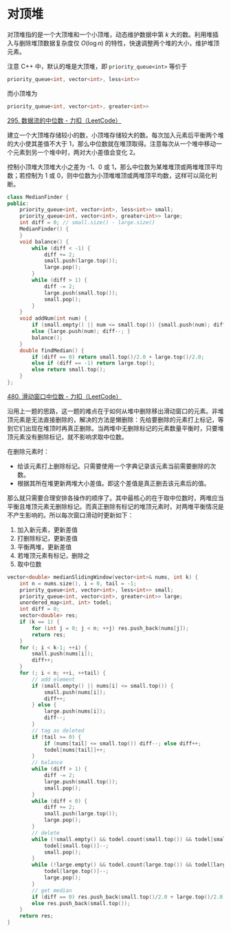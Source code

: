 # 对顶堆

对顶堆指的是一个大顶堆和一个小顶堆，动态维护数据中第 $k$ 大的数。利用堆插入与删除堆顶数据复杂度仅 $O(\log n)$ 的特性，快速调整两个堆的大小，维护堆顶元素。

注意 C++ 中，默认的堆是大顶堆，即 `priority_queue<int>` 等价于

```cpp
priority_queue<int, vector<int>, less<int>>
```

而小顶堆为

```cpp
priority_queue<int, vector<int>, greater<int>>
```

[295. 数据流的中位数 - 力扣（LeetCode）](https://leetcode.cn/problems/find-median-from-data-stream/)

建立一个大顶堆存储较小的数，小顶堆存储较大的数。每次加入元素后平衡两个堆的大小使其差值不大于 1，那么中位数就在堆顶取得。注意每次从一个堆中移动一个元素到另一个堆中时，两对大小差值会变化 2。

控制小顶堆大顶堆大小之差为 -1、0 或 1，那么中位数为某堆堆顶或两堆堆顶平均数；若控制为 1 或 0，则中位数为小顶堆堆顶或两堆顶平均数，这样可以简化判断。

```cpp
class MedianFinder {
public:
    priority_queue<int, vector<int>, less<int>> small;
    priority_queue<int, vector<int>, greater<int>> large;
    int diff = 0; // small.size() - large.size()
    MedianFinder() {
    }
    void balance() {
        while (diff < -1) {
            diff += 2;
            small.push(large.top());
            large.pop();
        }
        while (diff > 1) {
            diff -= 2;
            large.push(small.top());
            small.pop();
        }
    }
    void addNum(int num) {
        if (small.empty() || num <= small.top()) {small.push(num); diff++; }
        else {large.push(num); diff--; }
        balance();
    }
    double findMedian() {
        if (diff == 0) return small.top()/2.0 + large.top()/2.0;
        else if (diff == -1) return large.top();
        else return small.top();
    }
};
```

[480. 滑动窗口中位数 - 力扣（LeetCode）](https://leetcode.cn/problems/sliding-window-median/)

沿用上一题的思路，这一题的难点在于如何从堆中删除移出滑动窗口的元素。非堆顶元素是无法直接删除的，解决的方法是懒删除：先给要删除的元素打上标记，等到它们出现在堆顶时再真正删除。当两堆中无删除标记的元素数量平衡时，只要堆顶元素没有删除标记，就不影响求取中位数。

在删除元素时：

* 给该元素打上删除标记。只需要使用一个字典记录该元素当前需要删除的次数。
* 根据其所在堆更新两堆大小差值。即这个差值是真正删去该元素后的值。

那么就只需要合理安排各操作的顺序了。其中最核心的在于取中位数时，两堆应当平衡且堆顶元素无删除标记。而真正删除有标记的堆顶元素时，对两堆平衡情况是不产生影响的。所以每次窗口滑动时更新如下：

1. 加入新元素，更新差值
2. 打删除标记，更新差值
3. 平衡两堆，更新差值
4. 若堆顶元素有标记，删除之
5. 取中位数

```cpp
vector<double> medianSlidingWindow(vector<int>& nums, int k) {
    int n = nums.size(), i = 0, tail = -1;
    priority_queue<int, vector<int>, less<int>> small;
    priority_queue<int, vector<int>, greater<int>> large;
    unordered_map<int, int> todel;
    int diff = 0;
    vector<double> res;
    if (k == 1) {
        for (int j = 0; j < n; ++j) res.push_back(nums[j]);
        return res;
    }
    for (; i < k-1; ++i) {
        small.push(nums[i]);
        diff++;
    }
    for (; i < n; ++i, ++tail) {
        // add element
        if (small.empty() || nums[i] <= small.top()) {
            small.push(nums[i]);
            diff++;
        } else {
            large.push(nums[i]);
            diff--;
        }
        // tag as deleted
        if (tail >= 0) {
            if (nums[tail] <= small.top()) diff--; else diff++;
            todel[nums[tail]]++;
        }
        // balance
        while (diff > 1) {
            diff -= 2;
            large.push(small.top());
            small.pop();
        }
        while (diff < 0) {
            diff += 2;
            small.push(large.top());
            large.pop();
        }
        // delete
        while (!small.empty() && todel.count(small.top()) && todel[small.top()] > 0) {
            todel[small.top()]--;
            small.pop();
        }
        while (!large.empty() && todel.count(large.top()) && todel[large.top()] > 0) {
            todel[large.top()]--;
            large.pop();
        }
        // get median
        if (diff == 0) res.push_back(small.top()/2.0 + large.top()/2.0);
        else res.push_back(small.top());
    }
    return res;
}
```
